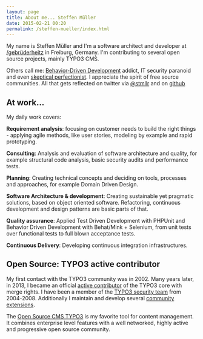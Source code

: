 ```yaml
---
layout: page
title: About me... Steffen Müller
date: 2015-02-21 00:20
permalink: /steffen-mueller/index.html
---
```


My name is Steffen Müller and I'm a software architect and developer at <a href="http://gebruederheitz.de/" class="/gebrüderheitz">/gebrüderheitz</a> in Freiburg, Germany.
I'm contributing to several open source projects, mainly TYPO3 CMS.

Others call me: <a href="http://dannorth.net/introducing-bdd/" title="BDD Introduction by Dan North" class="external-link">Behavior-Driven Development</a> addict,
IT security paranoid
and even <a href="https://typo3.org/news/article/typo3-cms-60-end-of-life-announcement/" title="6.0 contributor credits by Helmut Hummel" class="external-link">skeptical perfectionist</a>.
I appreciate the spirit of free source communities.
All that gets reflected on twitter via <a href="https://twitter.com/stmllr" title="Steffen Müller on twitter" class="external-link-new-window">@stmllr</a> and on <a href="https://github.com/stmllr/" title="Steffen Müller on github" class="external-link-new-window">github</a>

## At work...

My daily work covers:

**Requirement analysis**: focusing on customer needs to build the right things - applying agile methods, like user stories, modeling by example and rapid prototyping.

**Consulting**: Analysis and evaluation of software architecture and quality, for example structural code analysis, basic security audits and performance tests.

**Planning**: Creating technical concepts and deciding on tools, processes and approaches, for example Domain Driven Design.

**Software Architecture & development**: Creating sustainable yet pragmatic solutions, based on object oriented software. Refactoring, continuous development and&nbsp;design patterns are basic parts of that.

**Quality assurance**: Applied Test Driven Development with PHPUnit and Behavior Driven Development with Behat/Mink + Selenium, from unit tests over functional tests to full blown acceptance tests.

**Continuous Delivery**: Developing continuous integration infrastructures.


## Open Source: TYPO3 active contributor

My first contact with the TYPO3 community was in 2002. Many years later, in 2013, I became an official <a href="http://typo3.org/teams/core-development-team/roles-groups/" title="Roles and group in the TYPO3 CMS project" class="external-link">active contributor</a> of the TYPO3 core with merge rights. I have been a member of the <a href="http://typo3.org/teams/security/" title="The security team pages on typo3.org" class="external-link">TYPO3 security team</a> from 2004-2008. Additionally I maintain and develop several <a href="http://forge.typo3.org/users/348" title="My user account at TYPO3 forge" class="external-link">community extensions</a>.

The <a href="http://typo3.org/" title="The content management system TYPO3" class="external-link">Open Source CMS TYPO3</a> is my favorite tool for&nbsp;content management. It combines enterprise level features with a well networked, highly active and progressive open source community.

        
